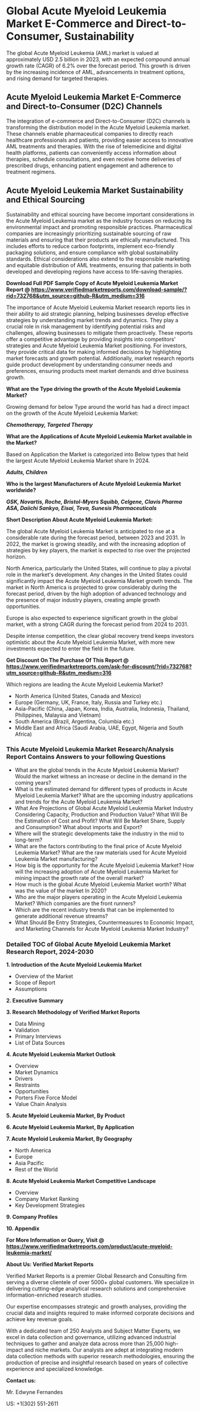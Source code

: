 <h1>Global Acute Myeloid Leukemia Market E-Commerce and Direct-to-Consumer, Sustainability</h1><p class=""><p>The global Acute Myeloid Leukemia (AML) market is valued at approximately USD 2.5 billion in 2023, with an expected compound annual growth rate (CAGR) of 6.2% over the forecast period. This growth is driven by the increasing incidence of AML, advancements in treatment options, and rising demand for targeted therapies.</p><h2>Acute Myeloid Leukemia Market E-Commerce and Direct-to-Consumer (D2C) Channels</h2><p>The integration of e-commerce and Direct-to-Consumer (D2C) channels is transforming the distribution model in the Acute Myeloid Leukemia market. These channels enable pharmaceutical companies to directly reach healthcare professionals and patients, providing easier access to innovative AML treatments and therapies. With the rise of telemedicine and digital health platforms, patients can conveniently access information about therapies, schedule consultations, and even receive home deliveries of prescribed drugs, enhancing patient engagement and adherence to treatment regimens.</p><h2>Acute Myeloid Leukemia Market Sustainability and Ethical Sourcing</h2><p>Sustainability and ethical sourcing have become important considerations in the Acute Myeloid Leukemia market as the industry focuses on reducing its environmental impact and promoting responsible practices. Pharmaceutical companies are increasingly prioritizing sustainable sourcing of raw materials and ensuring that their products are ethically manufactured. This includes efforts to reduce carbon footprints, implement eco-friendly packaging solutions, and ensure compliance with global sustainability standards. Ethical considerations also extend to the responsible marketing and equitable distribution of AML treatments, ensuring that patients in both developed and developing regions have access to life-saving therapies.</p></p><p class=""><strong>Download Full PDF Sample Copy of Acute Myeloid Leukemia Market Report @ <a href="https://www.verifiedmarketreports.com/download-sample/?rid=732768&utm_source=github-R&utm_medium=316" target="_blank">https://www.verifiedmarketreports.com/download-sample/?rid=732768&utm_source=github-R&utm_medium=316</a></strong></p><p>The importance of&nbsp;Acute Myeloid Leukemia Market research reports lies in their ability to aid strategic planning, helping businesses develop effective strategies by understanding market trends and dynamics. They play a crucial role in risk management by identifying potential risks and challenges, allowing businesses to mitigate them proactively. These reports offer a competitive advantage by providing insights into competitors' strategies and Acute Myeloid Leukemia Market positioning. For investors, they provide critical data for making informed decisions by highlighting market forecasts and growth potential. Additionally, market research reports guide product development by understanding consumer needs and preferences, ensuring products meet market demands and drive business growth.</p><p><strong>What are the&nbsp;Type driving the growth of the Acute Myeloid Leukemia Market?</strong></p><p id="" class="">Growing demand for below Type around the world has had a direct impact on the growth of the Acute Myeloid Leukemia Market:</p><p class=""><em><strong>Chemotherapy, Targeted Therapy</strong></em></p><p class=""><strong>What are the&nbsp;Applications&nbsp;of Acute Myeloid Leukemia Market available in the Market?</strong></p><p id="" class="">Based on Application the Market is categorized into Below types that held the largest Acute Myeloid Leukemia Market share In 2024.</p><p class=""><em><strong>Adults, Children</strong></em></p><p class=""><strong>Who is the largest Manufacturers of Acute Myeloid Leukemia Market worldwide?</strong></p><p><em><strong>GSK, Novartis, Roche, Bristol-Myers Squibb, Celgene, Clavis Pharma ASA, Daiichi Sankyo, Eisai, Teva, Sunesis Pharmaceuticals</strong></em></p><p id="" class=""><strong>Short Description About Acute Myeloid Leukemia Market:</strong></p><p>The global Acute Myeloid Leukemia Market is anticipated to rise at a considerable rate during the forecast period, between 2023 and 2031. In 2022, the market is growing steadily, and with the increasing adoption of strategies by key players, the market is expected to rise over the projected horizon.</p><p>North America, particularly the United States, will continue to play a pivotal role in the market's development. Any changes in the United States could significantly impact the Acute Myeloid Leukemia Market growth trends. The market in North America is projected to grow considerably during the forecast period, driven by the high adoption of advanced technology and the presence of major industry players, creating ample growth opportunities.</p><p>Europe is also expected to experience significant growth in the global market, with a strong CAGR during the forecast period from 2024 to 2031.</p><p>Despite intense competition, the clear global recovery trend keeps investors optimistic about the Acute Myeloid Leukemia Market, with more new investments expected to enter the field in the future.</p><p id="" class=""><strong>Get Discount On The Purchase Of This Report @ <a href="https://www.verifiedmarketreports.com/ask-for-discount/?rid=732768?utm_source=github-R&utm_medium=316" target="_blank">https://www.verifiedmarketreports.com/ask-for-discount/?rid=732768?utm_source=github-R&utm_medium=316</a></strong></p><p class="">Which regions are leading the Acute Myeloid Leukemia Market?</p><ul><li>North America (United States, Canada and Mexico)</li><li>Europe (Germany, UK, France, Italy, Russia and Turkey etc.)</li><li>Asia-Pacific (China, Japan, Korea, India, Australia, Indonesia, Thailand, Philippines, Malaysia and Vietnam)</li><li>South America (Brazil, Argentina, Columbia etc.)</li><li>Middle East and Africa (Saudi Arabia, UAE, Egypt, Nigeria and South Africa)</li></ul><h3 id="" class="">This Acute Myeloid Leukemia Market Research/Analysis Report Contains Answers to your following Questions</h3><ul><li>What are the global trends in the Acute Myeloid Leukemia Market? Would the market witness an increase or decline in the demand in the coming years?</li><li>What is the estimated demand for different types of products in Acute Myeloid Leukemia Market? What are the upcoming industry applications and trends for the Acute Myeloid Leukemia Market?</li><li>What Are Projections of Global Acute Myeloid Leukemia Market Industry Considering Capacity, Production and Production Value? What Will Be the Estimation of Cost and Profit? What Will Be Market Share, Supply and Consumption? What about imports and Export?</li><li>Where will the strategic developments take the industry in the mid to long-term?</li><li>What are the factors contributing to the final price of Acute Myeloid Leukemia Market? What are the raw materials used for Acute Myeloid Leukemia Market manufacturing?</li><li>How big is the opportunity for the Acute Myeloid Leukemia Market? How will the increasing adoption of Acute Myeloid Leukemia Market for mining impact the growth rate of the overall market?</li><li>How much is the global Acute Myeloid Leukemia Market worth? What was the value of the market In 2020?</li><li>Who are the major players operating in the Acute Myeloid Leukemia Market? Which companies are the front runners?</li><li>Which are the recent industry trends that can be implemented to generate additional revenue streams?</li><li>What Should Be Entry Strategies, Countermeasures to Economic Impact, and Marketing Channels for Acute Myeloid Leukemia Market Industry?</li></ul><h3 id="" class="">Detailed TOC of Global Acute Myeloid Leukemia Market Research Report, 2024-2030</h3><p id="" class=""><strong>1. Introduction of the Acute Myeloid Leukemia Market</strong></p><ul><li>Overview of the Market</li><li>Scope of Report</li><li>Assumptions</li></ul><p id="" class=""><strong>2. Executive Summary</strong></p><p id="" class=""><strong>3. Research Methodology of Verified Market Reports</strong></p><ul><li>Data Mining</li><li>Validation</li><li>Primary Interviews</li><li>List of Data Sources</li></ul><p id="" class=""><strong>4. Acute Myeloid Leukemia Market Outlook</strong></p><ul><li>Overview</li><li>Market Dynamics</li><li>Drivers</li><li>Restraints</li><li>Opportunities</li><li>Porters Five Force Model</li><li>Value Chain Analysis</li></ul><p id="" class=""><strong>5. Acute Myeloid Leukemia Market, By Product</strong></p><p id="" class=""><strong>6. Acute Myeloid Leukemia Market, By Application</strong></p><p id="" class=""><strong>7. Acute Myeloid Leukemia Market, By Geography</strong></p><ul><li>North America</li><li>Europe</li><li>Asia Pacific</li><li>Rest of the World</li></ul><p id="" class=""><strong>8. Acute Myeloid Leukemia Market Competitive Landscape</strong></p><ul><li>Overview</li><li>Company Market Ranking</li><li>Key Development Strategies</li></ul><p id="" class=""><strong>9. Company Profiles</strong></p><p id="" class=""><strong>10. Appendix</strong></p><p id="" class=""><strong>For More Information or Query, Visit @ <a href="https://www.verifiedmarketreports.com/product/acute-myeloid-leukemia-market/" target="_blank">https://www.verifiedmarketreports.com/product/acute-myeloid-leukemia-market/</a></strong></p><p id="" class=""><strong>About Us: Verified Market Reports</strong></p><p id="" class="">Verified Market Reports is a premier Global Research and Consulting firm serving a diverse clientele of over 5000+ global customers. We specialize in delivering cutting-edge analytical research solutions and comprehensive information-enriched research studies.</p><p id="" class="">Our expertise encompasses strategic and growth analyses, providing the crucial data and insights required to make informed corporate decisions and achieve key revenue goals.</p><p id="" class="">With a dedicated team of 250 Analysts and Subject Matter Experts, we excel in data collection and governance, utilizing advanced industrial techniques to gather and analyze data across more than 25,000 high-impact and niche markets. Our analysts are adept at integrating modern data collection methods with superior research methodologies, ensuring the production of precise and insightful research based on years of collective experience and specialized knowledge.</p><p id="" class=""><strong>Contact us:</strong></p><p id="" class="">Mr. Edwyne Fernandes</p><p id="" class="">US: +1(302) 551-2611</p>